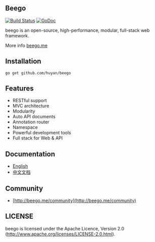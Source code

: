 ## Beego

[![Build Status](https://drone.io/github.com/huyan/beego/status.png)](https://drone.io/github.com/huyan/beego/latest)
[![GoDoc](http://godoc.org/github.com/huyan/beego?status.svg)](http://godoc.org/github.com/huyan/beego)

beego is an open-source, high-performance, modular, full-stack web framework.

More info [beego.me](http://beego.me)

## Installation

    go get github.com/huyan/beego

## Features

* RESTful support
* MVC architecture
* Modularity
* Auto API documents
* Annotation router
* Namespace
* Powerful development tools
* Full stack for Web & API

## Documentation

* [English](http://beego.me/docs/intro/)
* [中文文档](http://beego.me/docs/intro/)

## Community

* [http://beego.me/community](http://beego.me/community)

## LICENSE

beego is licensed under the Apache Licence, Version 2.0
(http://www.apache.org/licenses/LICENSE-2.0.html).

